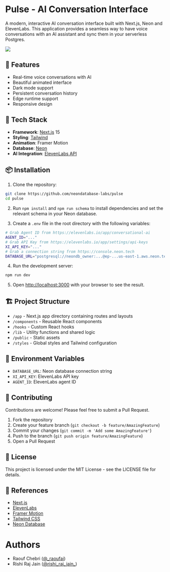 # Pulse - AI Conversation Interface

A modern, interactive AI conversation interface built with Next.js, Neon and ElevenLabs. This application provides a seamless way to have voice conversations with an AI assistant and sync them in your serverless Postgres.

<img src="https://github.com/user-attachments/assets/1267a85c-d35a-4779-8d7f-a07f4aa1ec7a" />

## 🌟 Features

- Real-time voice conversations with AI
- Beautiful animated interface
- Dark mode support
- Persistent conversation history
- Edge runtime support
- Responsive design

## 🚀 Tech Stack

- **Framework**: [Next.js](https://nextjs.org/) 15
- **Styling**: [Tailwind](https://tailwindcss.com/)
- **Animation**: Framer Motion
- **Database**: [Neon](https://neon.tech/)
- **AI Integration**: [ElevenLabs API](https://elevenlabs.io/docs/conversational-ai/docs/introduction)

## 📦 Installation

1. Clone the repository:

```bash
git clone https://github.com/neondatabase-labs/pulse
cd pulse
```

2. Run `npm install` and `npm run schema` to install dependencies and set the relevant schema in your Neon database.

3. Create a `.env` file in the root directory with the following variables:

```bash
# Grab Agent ID from https://elevenlabs.io/app/conversational-ai
AGENT_ID="..."
# Grab API Key from https://elevenlabs.io/app/settings/api-keys
XI_API_KEY="..."
# Grab a connection string from https://console.neon.tech
DATABASE_URL="postgresql://neondb_owner:...@ep-...us-east-1.aws.neon.tech/neondb?sslmode=require"
```

4. Run the development server:

```bash
npm run dev
```

5. Open [http://localhost:3000](http://localhost:3000) with your browser to see the result.

## 🏗️ Project Structure

- `/app` - Next.js app directory containing routes and layouts
- `/components` - Reusable React components
- `/hooks` - Custom React hooks
- `/lib` - Utility functions and shared logic
- `/public` - Static assets
- `/styles` - Global styles and Tailwind configuration

## 🔑 Environment Variables

- `DATABASE_URL`: Neon database connection string
- `XI_API_KEY`: ElevenLabs API key
- `AGENT_ID`: ElevenLabs agent ID

## 🤝 Contributing

Contributions are welcome! Please feel free to submit a Pull Request.

1. Fork the repository
2. Create your feature branch (`git checkout -b feature/AmazingFeature`)
3. Commit your changes (`git commit -m 'Add some AmazingFeature'`)
4. Push to the branch (`git push origin feature/AmazingFeature`)
5. Open a Pull Request

## 📄 License

This project is licensed under the MIT License - see the LICENSE file for details.

## 🙏 References

- [Next.js](https://nextjs.org/)
- [ElevenLabs](https://elevenlabs.io/)
- [Framer Motion](https://www.framer.com/motion/)
- [Tailwind CSS](https://tailwindcss.com/)
- [Neon Database](https://neon.tech/)

# Authors

- Raouf Chebri ([@_raoufai](https://twitter.com/_raoufai))
- Rishi Raj Jain ([@rishi_raj_jain_](https://twitter.com/rishi_raj_jain_))
